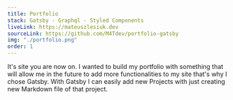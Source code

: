 ```yaml
---
title: Portfolio
stack: Gatsby - Graphql - Styled Components
liveLink: https://mateuszlesiuk.dev
sourceLink: https://github.com/M4Tdev/portfolio-gatsby
img: "./portfolio.png"
order: 1
---
```


It's site you are now on. I wanted to build my portfolio with something that will allow me in the future to add more functionalities to my site that's why I chose Gatsby. With Gatsby I can easily add new Projects with just creating new Markdown file of that project.